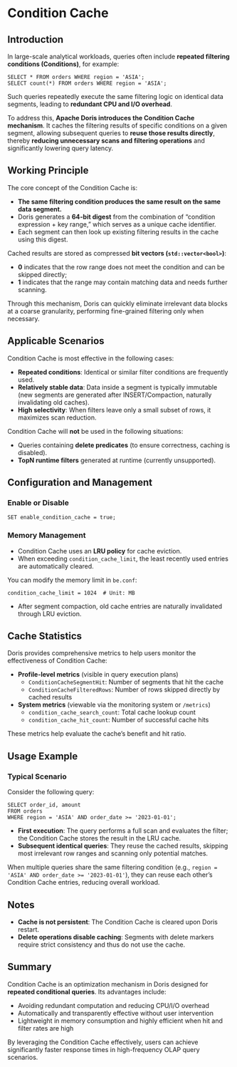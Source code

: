 # Condition Cache

## Introduction

In large-scale analytical workloads, queries often include **repeated filtering conditions (Conditions)**, for example:

```
SELECT * FROM orders WHERE region = 'ASIA';
SELECT count(*) FROM orders WHERE region = 'ASIA';
```

Such queries repeatedly execute the same filtering logic on identical data segments, leading to **redundant CPU and I/O overhead**.

To address this, **Apache Doris introduces the Condition Cache mechanism**.
 It caches the filtering results of specific conditions on a given segment, allowing subsequent queries to **reuse those results directly**, thereby **reducing unnecessary scans and filtering operations** and significantly lowering query latency.

## Working Principle

The core concept of the Condition Cache is:

- **The same filtering condition produces the same result on the same data segment.**
- Doris generates a **64-bit digest** from the combination of “condition expression + key range,” which serves as a unique cache identifier.
- Each segment can then look up existing filtering results in the cache using this digest.

Cached results are stored as compressed **bit vectors (`std::vector<bool>`)**:

- **0** indicates that the row range does not meet the condition and can be skipped directly;
- **1** indicates that the range may contain matching data and needs further scanning.

Through this mechanism, Doris can quickly eliminate irrelevant data blocks at a coarse granularity, performing fine-grained filtering only when necessary.

## Applicable Scenarios

Condition Cache is most effective in the following cases:

- **Repeated conditions**: Identical or similar filter conditions are frequently used.
- **Relatively stable data**: Data inside a segment is typically immutable (new segments are generated after INSERT/Compaction, naturally invalidating old caches).
- **High selectivity**: When filters leave only a small subset of rows, it maximizes scan reduction.

Condition Cache will **not** be used in the following situations:

- Queries containing **delete predicates** (to ensure correctness, caching is disabled).
- **TopN runtime filters** generated at runtime (currently unsupported).

## Configuration and Management

### Enable or Disable

```
SET enable_condition_cache = true;
```

### Memory Management

- Condition Cache uses an **LRU policy** for cache eviction.
- When exceeding `condition_cache_limit`, the least recently used entries are automatically cleared.

You can modify the memory limit in `be.conf`:

```
condition_cache_limit = 1024  # Unit: MB
```

- After segment compaction, old cache entries are naturally invalidated through LRU eviction.

## Cache Statistics

Doris provides comprehensive metrics to help users monitor the effectiveness of Condition Cache:

- **Profile-level metrics** (visible in query execution plans)
  - `ConditionCacheSegmentHit`: Number of segments that hit the cache
  - `ConditionCacheFilteredRows`: Number of rows skipped directly by cached results
- **System metrics** (viewable via the monitoring system or `/metrics`)
  - `condition_cache_search_count`: Total cache lookup count
  - `condition_cache_hit_count`: Number of successful cache hits

These metrics help evaluate the cache’s benefit and hit ratio.

## Usage Example

### Typical Scenario

Consider the following query:

```
SELECT order_id, amount
FROM orders
WHERE region = 'ASIA' AND order_date >= '2023-01-01';
```

- **First execution**: The query performs a full scan and evaluates the filter; the Condition Cache stores the result in the LRU cache.
- **Subsequent identical queries**: They reuse the cached results, skipping most irrelevant row ranges and scanning only potential matches.

When multiple queries share the same filtering condition (e.g., `region = 'ASIA' AND order_date >= '2023-01-01'`), they can reuse each other’s Condition Cache entries, reducing overall workload.

## Notes

- **Cache is not persistent**: The Condition Cache is cleared upon Doris restart.
- **Delete operations disable caching**: Segments with delete markers require strict consistency and thus do not use the cache.

## Summary

Condition Cache is an optimization mechanism in Doris designed for **repeated conditional queries**. Its advantages include:

- Avoiding redundant computation and reducing CPU/I/O overhead
- Automatically and transparently effective without user intervention
- Lightweight in memory consumption and highly efficient when hit and filter rates are high

By leveraging the Condition Cache effectively, users can achieve significantly faster response times in high-frequency OLAP query scenarios.
